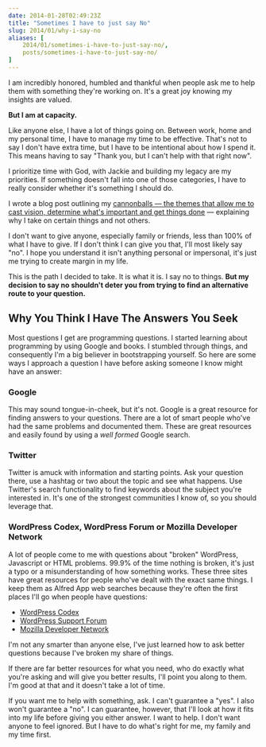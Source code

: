 ```yaml
---
date: 2014-01-28T02:49:23Z
title: "Sometimes I have to just say No"
slug: 2014/01/why-i-say-no
aliases: [
    2014/01/sometimes-i-have-to-just-say-no/,
    posts/sometimes-i-have-to-just-say-no/
]
---
```


<p>I am incredibly honored, humbled and thankful when people ask me to help them with something they're working on. It's a great joy knowing my insights are valued.</p>

<p><strong>But I am at capacity.</strong></p>

<p>Like anyone else, I have a lot of things going on. Between work, home and my personal time, I have to manage my time to be effective. That's not to say I don't have extra time, but I have to be intentional about how I spend it. This means having to say "Thank you, but I can't help with that right now".</p>

<p>I prioritize time with God, with Jackie and building my legacy are my priorities. If something doesn't fall into one of those categories, I have to really consider whether it's something I should do.</p>

<p>I wrote a blog post outlining my <a href="http://bit.ly/19RXcgu">cannonballs — the themes that allow me to cast vision, determine what's important and get things done</a> — explaining why I take on certain things and not others.</p>

<p>I don't want to give anyone, especially family or friends, less than 100% of what I have to give. If I don't think I can give you that, I'll most likely say "no". I hope you understand it isn't anything personal or impersonal, it's just me trying to create margin in my life.</p>

<p>This is the path I decided to take. It is what it is. I say no to things. <strong>But my decision to say no shouldn't deter you from trying to find an alternative route to your question.</strong></p>

<h2>Why You Think I Have The Answers You Seek</h2>

<p>Most questions I get are programming questions. I started learning about programming by using Google and books. I stumbled through things, and consequently I'm a big believer in bootstrapping yourself. So here are some ways I approach a question I have before asking someone I know might have an answer:</p>

<h3>Google</h3>

<p>This may sound tongue-in-cheek, but it's not. Google is a great resource for finding answers to your questions. There are a lot of smart people who've had the same problems and documented them. These are great resources and easily found by using a <em>well formed</em> Google search.</p>

<h3>Twitter</h3>

<p>Twitter is amuck with information and starting points. Ask your question there, use a hashtag or two about the topic and see what happens. Use Twitter's search functionality to find keywords about the subject you're interested in. It's one of the strongest communities I know of, so you should leverage that.</p>

<h3>WordPress Codex, WordPress Forum or Mozilla Developer Network</h3>

<p>A lot of people come to me with questions about "broken" WordPress, Javascript or HTML problems. 99.9% of the time nothing is broken, it's just a typo or a misunderstanding of how something works. These three sites have great resources for people who've dealt with the exact same things. I keep them as Alfred App web searches because they're often the first places I'll go when people have questions:</p>

<ul>
<li><a href="http://codex.wordpress.org/">WordPress Codex</a></li>
<li><a href="http://wordpress.org/support/">WordPress Support Forum</a></li>
<li><a href="https://developer.mozilla.org/en-US/">Mozilla Developer Network</a></li>
</ul>

<p>I'm not any smarter than anyone else, I've just learned how to ask better questions because I've broken my share of things.</p>

<p>If there are far better resources for what you need, who do exactly what you're asking and will give you better results, I'll point you along to them. I'm good at that and it doesn't take a lot of time.</p>

<p>If you want me to help with something, ask. I can't guarantee a "yes". I also won't guarantee a "no". I can guarantee, however, that I'll look at how it fits into my life before giving you either answer. I want to help. I don't want anyone to feel ignored. But I have to do what's right for me, my family and my time first.</p>
